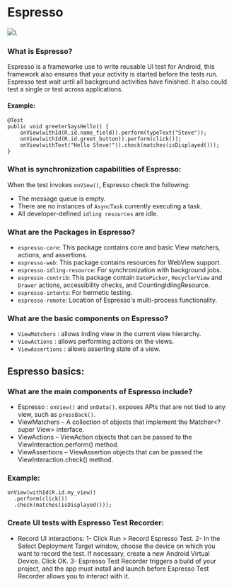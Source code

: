# Espresso

![](https://i1.wp.com/peirr.com/wp-content/uploads/2016/06/espresso_test_recorder-e1465550966921.png?fit=600%2C293&ssl=1)\

### What is Espresso?
Espresso is a frameworke use to write reusable UI test for Android, this framework also ensures that your activity is started before the tests run. 
Espresso test wait until all background activities have finished.
It also could test a single or test across applications. 


#### Example:
```
@Test
public void greeterSaysHello() {
    onView(withId(R.id.name_field)).perform(typeText("Steve"));
    onView(withId(R.id.greet_button)).perform(click());
    onView(withText("Hello Steve!")).check(matches(isDisplayed()));
}
```

### What is synchronization capabilities of Espresso:
When the test invokes `onView()`, Espresso check the following:

- The message queue is empty.
- There are no instances of `AsyncTask` currently executing a task.
- All developer-defined `idling resources` are idle.


### What are the Packages in Espresso?
- `espresso-core`: This package contains core and basic View matchers, actions, and assertions.
- `espresso-web`:  This package contains resources for WebView support.
- `espresso-idling-resource`: For synchronization with background jobs.
- `espresso-contrib`: This package contain `DatePicker`, `RecyclerView` and `Drawer` actions, accessibility checks, and CountingIdlingResource.
- `espresso-intents`: For hermetic testing.
- `espresso-remote`: Location of Espresso's multi-process functionality.

### What are the basic components on Espresso?
- `ViewMatchers` : allows inding view in the current view hierarchy.
- `ViewActions` : allows performing actions on the views.
- `ViewAssertions` : allows asserting state of a view.

## Espresso basics:

### What are the main components of Espresso include?
- Espresso : `onView()` and `onData()`. exposes APIs that are not tied to any view, such as `pressBack()`.
- ViewMatchers – A collection of objects that implement the Matcher<? super View> interface.
- ViewActions – ViewAction objects that can be passed to the ViewInteraction.perform() method.
- ViewAssertions – ViewAssertion objects that can be passed the ViewInteraction.check() method.

### Example:
```
onView(withId(R.id.my_view))
  .perform(click())
  .check(matches(isDisplayed()));
```

### Create UI tests with Espresso Test Recorder:
- Record UI interactions:
   1- Click Run > Record Espresso Test.
   2- In the Select Deployment Target window, choose the device on which you want to record the test. If necessary, create a new Android Virtual Device. Click OK.
   3- Espresso Test Recorder triggers a build of your project, and the app must install and launch before Espresso Test Recorder allows you to interact with it.
